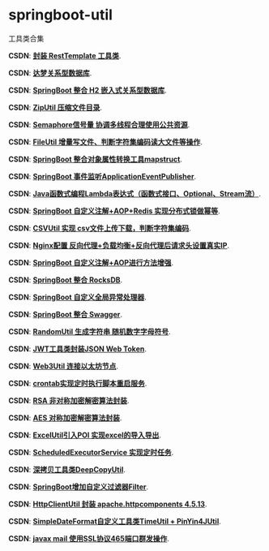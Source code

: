 # springboot-util
工具类合集

**CSDN**: [**封装 RestTemplate 工具类**](https://blog.csdn.net/weixin_39792935/article/details/129423330).

**CSDN**: [**达梦关系型数据库**](https://blog.csdn.net/weixin_39792935/article/details/129419198).

**CSDN**: [**SpringBoot 整合 H2 嵌入式关系型数据库**](https://blog.csdn.net/weixin_39792935/article/details/127572261).

**CSDN**: [**ZipUtil 压缩文件目录**](https://blog.csdn.net/weixin_39792935/article/details/126932962).

**CSDN**: [**Semaphore信号量 协调多线程合理使用公共资源**](https://blog.csdn.net/weixin_39792935/article/details/124886204).

**CSDN**: [**FileUtil 增量写文件、判断字符集编码读大文件等操作**](https://blog.csdn.net/weixin_39792935/article/details/124869872).

**CSDN**: [**SpringBoot 整合对象属性转换工具mapstruct**](https://blog.csdn.net/weixin_39792935/article/details/123229542).

**CSDN**: [**SpringBoot 事件监听ApplicationEventPublisher**](https://blog.csdn.net/weixin_39792935/article/details/123208052).

**CSDN**: [**Java函数式编程Lambda表达式（函数式接口、Optional、Stream流）**](https://blog.csdn.net/weixin_39792935/article/details/122856344).

**CSDN**: [**SpringBoot 自定义注解+AOP+Redis 实现分布式锁做幂等**](https://blog.csdn.net/weixin_39792935/article/details/122068383).

**CSDN**: [**CSVUtil 实现 csv文件上传下载，判断字符集编码**](https://blog.csdn.net/weixin_39792935/article/details/122055929).

**CSDN**: [**Nginx配置 反向代理+负载均衡+反向代理后请求头设置真实IP**](https://blog.csdn.net/weixin_39792935/article/details/121861762).

**CSDN**: [**SpringBoot 自定义注解+AOP进行方法增强**](https://blog.csdn.net/weixin_39792935/article/details/121828504).

**CSDN**: [**SpringBoot 整合 RocksDB**](https://blog.csdn.net/weixin_39792935/article/details/121684704).

**CSDN**: [**SpringBoot 自定义全局异常处理器**](https://blog.csdn.net/weixin_39792935/article/details/121249071).

**CSDN**: [**SpringBoot 整合 Swagger**](https://blog.csdn.net/weixin_39792935/article/details/116154393).

**CSDN**: [**RandomUtil 生成字符串 随机数字字母符号**](https://blog.csdn.net/weixin_39792935/article/details/115917221).

**CSDN**: [**JWT工具类封装JSON Web Token**](https://blog.csdn.net/weixin_39792935/article/details/116153987).

**CSDN**: [**Web3Util 连接以太坊节点**](https://blog.csdn.net/weixin_39792935/article/details/115730970).

**CSDN**: [**crontab实现定时执行脚本重启服务**](https://blog.csdn.net/weixin_39792935/article/details/107254814).

**CSDN**: [**RSA 非对称加密解密算法封装**](https://blog.csdn.net/weixin_39792935/article/details/106381898).

**CSDN**: [**AES 对称加密解密算法封装**](https://blog.csdn.net/weixin_39792935/article/details/106381347).

**CSDN**: [**ExcelUtil引入POI 实现excel的导入导出**](https://blog.csdn.net/weixin_39792935/article/details/105950144).

**CSDN**: [**ScheduledExecutorService 实现定时任务**](https://blog.csdn.net/weixin_39792935/article/details/105357000).

**CSDN**: [**深拷贝工具类DeepCopyUtil**](https://blog.csdn.net/weixin_39792935/article/details/104789142).

**CSDN**: [**SpringBoot增加自定义过滤器Filter**](https://blog.csdn.net/weixin_39792935/article/details/103289617).

**CSDN**: [**HttpClientUtil 封装 apache.httpcomponents 4.5.13**](https://blog.csdn.net/weixin_39792935/article/details/89002792).

**CSDN**: [**SimpleDateFormat自定义工具类TimeUtil + PinYin4JUtil**](https://blog.csdn.net/weixin_39792935/article/details/87730728).

**CSDN**: [**javax mail 使用SSL协议465端口群发操作**](https://blog.csdn.net/weixin_39792935/article/details/86616175).


